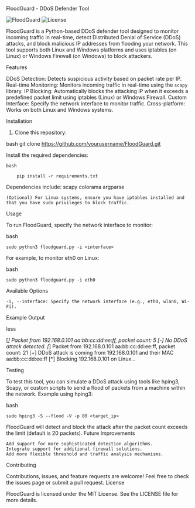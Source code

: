 FloodGuard - DDoS Defender Tool

![FloodGuard](https://img.shields.io/badge/Version-1.0-green.svg) ![License](https://img.shields.io/badge/License-MIT-blue.svg)

FloodGuard is a Python-based DDoS defender tool designed to monitor incoming traffic in real-time, detect Distributed Denial of Service (DDoS) attacks, and block malicious IP addresses from flooding your network. This tool supports both Linux and Windows platforms and uses iptables (on Linux) or Windows Firewall (on Windows) to block attackers.

Features

DDoS Detection: Detects suspicious activity based on packet rate per IP.
Real-time Monitoring: Monitors incoming traffic in real-time using the `scapy` library.
IP Blocking: Automatically blocks the attacking IP when it exceeds a predefined packet limit using iptables (Linux) or Windows Firewall.
Custom Interface: Specify the network interface to monitor traffic.
Cross-platform: Works on both Linux and Windows systems.

Installation

1. Clone this repository:

bash
	   git clone https://github.com/yourusername/FloodGuard.git

Install the required dependencies:

    bash

	    pip install -r requirements.txt

Dependencies include:
scapy
colorama
argparse

    (Optional) For Linux systems, ensure you have iptables installed and that you have sudo privileges to block traffic.

Usage

To run FloodGuard, specify the network interface to monitor:

bash

	sudo python3 floodguard.py -i <interface>

For example, to monitor eth0 on Linux:

bash

	sudo python3 floodguard.py -i eth0

Available Options

    -i, --interface: Specify the network interface (e.g., eth0, wlan0, Wi-Fi).

Example Output

less

[*] Packet from 192.168.0.101    aa:bb:cc:dd:ee:ff, packet count: 5
[-] No DDoS attack detected.
[*] Packet from 192.168.0.101    aa:bb:cc:dd:ee:ff, packet count: 21
[+] DDoS attack is coming from 192.168.0.101 and their MAC aa:bb:cc:dd:ee:ff
[*] Blocking 192.168.0.101 on Linux...

Testing

To test this tool, you can simulate a DDoS attack using tools like hping3, Scapy, or custom scripts to send a flood of packets from a machine within the network.
Example using hping3:

bash

	sudo hping3 -S --flood -V -p 80 <target_ip>

FloodGuard will detect and block the attack after the packet count exceeds the limit (default is 20 packets).
Future Improvements

    Add support for more sophisticated detection algorithms.
    Integrate support for additional firewall solutions.
    Add more flexible threshold and traffic analysis mechanisms.

Contributing

Contributions, issues, and feature requests are welcome! Feel free to check the issues page or submit a pull request.
License

FloodGuard is licensed under the MIT License. See the LICENSE file for more details.
